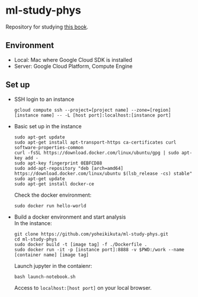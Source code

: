 # ml-study-phys

Repository for studying [this book](https://www.amazon.co.jp/%E8%A9%B3%E8%A7%A3-%E3%83%87%E3%82%A3%E3%83%BC%E3%83%97%E3%83%A9%E3%83%BC%E3%83%8B%E3%83%B3%E3%82%B0-TensorFlow%E3%83%BBKeras%E3%81%AB%E3%82%88%E3%82%8B%E6%99%82%E7%B3%BB%E5%88%97%E3%83%87%E3%83%BC%E3%82%BF%E5%87%A6%E7%90%86-%E5%B7%A3%E7%B1%A0-%E6%82%A0%E8%BC%94/dp/4839962510).

## Environment
- Local: Mac where Google Cloud SDK is installed
- Server: Google Cloud Platform, Compute Engine

## Set up
- SSH login to an instance
  ```
  gcloud compute ssh --project=[project name] --zone=[region] [instance name] -- -L [host port]:localhost:[instance port]
  ```

- Basic set up in the instance
  ```
  sudo apt-get update
  sudo apt-get install apt-transport-https ca-certificates curl software-properties-common
  curl -fsSL https://download.docker.com/linux/ubuntu/gpg | sudo apt-key add -
  sudo apt-key fingerprint 0EBFCD88
  sudo add-apt-repository "deb [arch=amd64] https://download.docker.com/linux/ubuntu $(lsb_release -cs) stable"
  sudo apt-get update
  sudo apt-get install docker-ce
  ```
  Check the docker environment:
  ```
  sudo docker run hello-world
  ```

- Build a docker environment and start analysis <br>
  In the instance:
  ```
  git clone https://github.com/yoheikikuta/ml-study-phys.git
  cd ml-study-phys
  sudo docker build -t [image tag] -f ./Dockerfile .
  sudo docker run -it -p [instance port]:8888 -v $PWD:/work --name [container name] [image tag]
  ```
  Launch jupyter in the contaienr:
  ```
  bash launch-notebook.sh
  ```
  Access to `localhost:[host port]` on your local browser.
